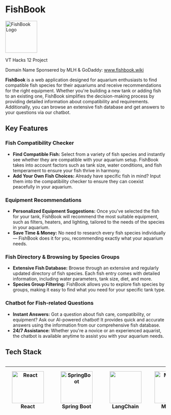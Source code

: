 # FishBook 
<img src="https://drive.google.com/uc?id=1-gTJ8RmmuYMUi0u5RSUl0DeieszTX1hE" alt="FishBook Logo" width="100" height="100">

VT Hacks 12 Project

Domain Name Sponsered by MLH & GoDaddy: www.fishbook.wiki

**FishBook** is a web application designed for aquarium enthusiasts to find compatible fish species for their aquariums and receive recommendations for the right equipment. Whether you're building a new tank or adding fish to an existing one, FishBook simplifies the decision-making process by providing detailed information about compatibility and requirements. Additionally, you can browse an extensive fish database and get answers to your questions via our chatbot.

## Key Features

### Fish Compatibility Checker
   - **Find Compatible Fish:** Select from a variety of fish species and instantly see whether they are compatible with your aquarium setup. FishBook takes into account factors such as tank size, water conditions, and fish temperament to ensure your fish thrive in harmony.
   - **Add Your Own Fish Choices:** Already have specific fish in mind? Input them into the compatibility checker to ensure they can coexist peacefully in your aquarium.

### Equipment Recommendations
   - **Personalized Equipment Suggestions:** Once you've selected the fish for your tank, FishBook will recommend the most suitable equipment, such as filters, heaters, and lighting, tailored to the needs of the species in your aquarium.
   - **Save Time & Money:** No need to research every fish species individually — FishBook does it for you, recommending exactly what your aquarium needs.

### Fish Directory & Browsing by Species Groups
   - **Extensive Fish Database:** Browse through an extensive and regularly updated directory of fish species. Each fish entry comes with detailed information, including water parameters, tank size, diet, and more.
   - **Species Group Filtering:** FishBook allows you to explore fish species by groups, making it easy to find what you need for your specific tank type.

### Chatbot for Fish-related Questions
   - **Instant Answers:** Got a question about fish care, compatibility, or equipment? Ask our AI-powered chatbot! It provides quick and accurate answers using the information from our comprehensive fish database.
   - **24/7 Assistance:** Whether you're a novice or an experienced aquarist, the chatbot is available anytime to assist you with your aquarium needs.
     
## Tech Stack
<div style="overflow-x: scroll;">
  
| <div style="width: 125px;"><img src="https://user-images.githubusercontent.com/25181517/183897015-94a058a6-b86e-4e42-a37f-bf92061753e5.png" alt="React" width="100" height="100"><br>React</div> | <div style="width: 150px;"><img src="https://user-images.githubusercontent.com/25181517/183891303-41f257f8-6b3d-487c-aa56-c497b880d0fb.png" alt="SpringBoot" width="100" height="100"><br>Spring Boot</div> | <div style="width: 125px;"><img src="https://api.nuget.org/v3-flatcontainer/langchain/0.15.0/icon" width="100" height="100"><br>LangChain</div> | <div style="width: 125px;"><img src="https://user-images.githubusercontent.com/25181517/183896128-ec99105a-ec1a-4d85-b08b-1aa1620b2046.png" alt="MySQL" width="100" height="100"><br>MySQL</div> | <div style="width: 125px;"><img src="https://user-images.githubusercontent.com/25181517/183896132-54262f2e-6d98-41e3-8888-e40ab5a17326.png" alt="AWS" width="100" height="100"><br>AWS</div> | <div style="width: 125px;"><img src="https://user-images.githubusercontent.com/25181517/183911544-95ad6ba7-09bf-4040-ac44-0adafedb9616.png" alt="Microsoft Azure" width="100" height="100"><br>Microsoft Azure</div> | <div style="width: 125px;"><img src="https://user-images.githubusercontent.com/25181517/192109061-e138ca71-337c-4019-8d42-4792fdaa7128.png" width="100" height="100"><br>PostMan</div> | <div style="width: 125px;"><img src="https://user-images.githubusercontent.com/25181517/190229463-87fa862f-ccf0-48da-8023-940d287df610.png" alt="Lombok" width="100" height="100"><br>Lombok</div> |
|---|---|---|---|---|---|---|---|

</div>
